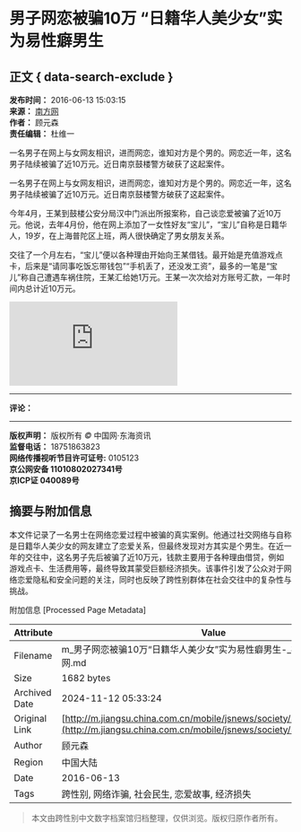 # 男子网恋被骗10万 “日籍华人美少女”实为易性癖男生

## 正文 { data-search-exclude }


**发布时间：** 2016-06-13 15:03:15  
**来源：** [南方网](http://lady.southcn.com/6/2016-06/13/content_149301987.htm)  
**作者：** 顾元森  
**责任编辑：** 杜维一  

一名男子在网上与女网友相识，进而网恋，谁知对方是个男的。网恋近一年，这名男子陆续被骗了近10万元。近日南京鼓楼警方破获了这起案件。

一名男子在网上与女网友相识，进而网恋，谁知对方是个男的。网恋近一年，这名男子陆续被骗了近10万元。近日南京鼓楼警方破获了这起案件。

今年4月，王某到鼓楼公安分局汉中门派出所报案称，自己谈恋爱被骗了近10万元。他说，去年4月份，他在网上添加了一女性好友“宝儿”，“宝儿”自称是日籍华人，19岁，在上海普陀区上班，两人很快确定了男女朋友关系。

交往了一个月左右，“宝儿”便以各种理由开始向王某借钱。最开始是充值游戏点卡，后来是“请同事吃饭忘带钱包”“手机丢了，还没发工资”，最多的一笔是“宝儿”称自己遭遇车祸住院，王某汇给她1万元。王某一次次给对方账号汇款，一年时间内总计近10万元。

![男子网恋被骗](http://jiangsu.china.com.cn/html/2018/meilijiangsu_0502/10571825.html)

---

**评论：**  
<!-- 这里可以添加评论功能 -->

---

**版权声明：** 版权所有 _©_ 中国网·东海资讯  
**监督电话：** 18751863823  
**网络传播视听节目许可证号:** 0105123  
**京公网安备 11010802027341号**  
**京ICP证 040089号**  

## 摘要与附加信息

<!-- tcd_abstract -->
本文件记录了一名男士在网络恋爱过程中被骗的真实案例。他通过社交网络与自称是日籍华人美少女的网友建立了恋爱关系，但最终发现对方其实是个男生。在近一年的交往中，这名男子先后被骗了近10万元，钱款主要用于各种理由借贷，例如游戏点卡、生活费用等，最终导致其蒙受巨额经济损失。该事件引发了公众对于网络恋爱隐私和安全问题的关注，同时也反映了跨性别群体在社会交往中的复杂性与挑战。
<!-- tcd_abstract_end -->

附加信息 [Processed Page Metadata]

| Attribute       | Value                                  |
|-----------------|----------------------------------------|
| Filename        | m_男子网恋被骗10万“日籍华人美少女”实为易性癖男生-_社会民生-_中国网.md                             |
| Size            | 1682 bytes                           |
| Archived Date   | 2024-11-12 05:33:24                             |
| Original Link   | [http://m.jiangsu.china.com.cn/mobile/jsnews/society/5940175_1.html](http://m.jiangsu.china.com.cn/mobile/jsnews/society/5940175_1.html)                       |
| Author          | 顾元森                               |
| Region          | 中国大陆                               |
| Date            | 2016-06-13                                 |
| Tags            | 跨性别, 网络诈骗, 社会民生, 恋爱故事, 经济损失                                 |
>
> 本文由跨性别中文数字档案馆归档整理，仅供浏览。版权归原作者所有。
>